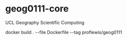 # geog0111-core
 UCL Geography Scientific Computing

docker build . --file Dockerfile --tag  proflewis/geog0111
